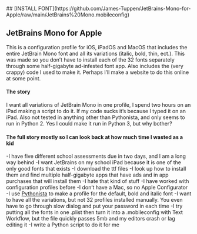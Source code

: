 <p align=“center”>
## [INSTALL FONT](https://github.com/James-Tuppen/JetBrains-Mono-for-Apple/raw/main/JetBrains%20Mono.mobileconfig)
</p>

## JetBrains Mono for Apple
This is a configuration profile for iOS, iPadOS and MacOS that includes the entire JetBrain Mono font and all its variations (italic, bold, thin, ect.). This was made so you don’t have to install each of the 32 fonts separately through some half-gigabyte ad-infested font app. Also includes the (very crappy) code I used to make it. Perhaps I’ll make a website to do this online at some point.

#### The story
I want all variations of JetBrain Mono in one profile, I spend two hours on an iPad making a script to do it. If my code sucks it’s because I typed it on an iPad. Also not tested in anything other than Pythonista, and only seems to run in Python 2. Yes I could make it run in Python 3, but why bother?

#### The full story mostly so I can look back at how much time I wasted as a kid
-I have five different school assessments due in two days, and I am a long way behind
-I want JetBrains on my school iPad because it is one of the only good fonts that exists
-I download the ttf files
-I look up how to install them and find multiple half-gigabyte apps that have ads and in app purchases that will install them
-I hate that kind of stuff
-I have worked with configuration profiles before
-I don’t have a Mac, so no Apple Configurator
-I use [Pythonista](https://apps.apple.com/au/app/pythonista-3/id1085978097) to make a profile for the default, bold and italic font
-I want to have all the variations, but not 32 profiles installed manually. You even have to go through slow dialog and put your password in each time
-I try putting all the fonts in one .plist then turn it into a .mobileconfig with Text Workflow, but the file quickly passes 5mb and my editors crash or lag editing it
-I write a Python script to do it for me

